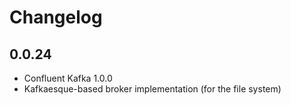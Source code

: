 # Changelog

## 0.0.24
* Confluent Kafka 1.0.0
* Kafkaesque-based broker implementation (for the file system)
